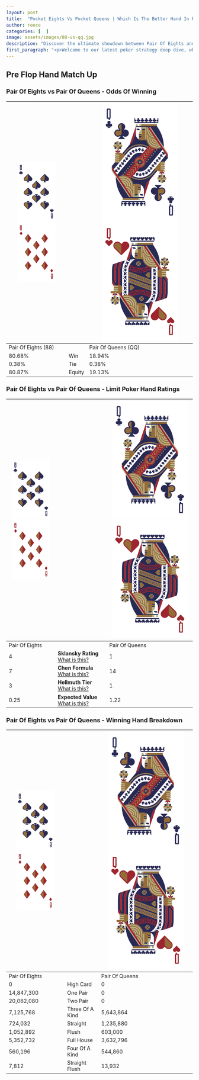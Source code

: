 ```yaml
---
layout: post
title:  "Pocket Eights Vs Pocket Queens | Which Is The Better Hand In Poker? A Complete Guide"
author: reece
categories: [  ]
image: assets/images/88-vs-qq.jpg
description: "Discover the ultimate showdown between Pair Of Eights and Pair Of Queens in poker! Uncover the odds, strategies, and scenarios where one hand triumphs over the other. Get ready to up your poker game with this thrilling analysis."
first_paragraph: "<p>Welcome to our latest poker strategy deep dive, where we're pitting two distinct hands against each other in a high-stakes showdown: Pair Of Eights vs Pair Of Queens.</p><p>In the dynamic world of poker, every decision counts, and knowing which hand holds the upper hand is key to your success at the table.</p><p>In this article, we'll dissect these two hands, explore the scenarios where one dominates the other, and equip you with the knowledge to make strategic choices that can tip the odds in your favor.</p><p>Get ready to unravel the intriguing dynamics of these poker hands and elevate your game to new heights.</p>"
---
```




[comment]: # (sp0)

## Pre Flop Hand Match Up

<div class="table hand-ratings" markdown="1"> 



### Pair Of Eights vs Pair Of Queens - Odds Of Winning


    
| ![image info](assets/images/hand1/8.png) ![image info](assets/images/hand1/8o.png) |  | ![image info](assets/images/hand2/Q.png) ![image info](assets/images/hand2/Qo.png) |
| -------- | -------- | -------- |
| Pair Of Eights (88) |  | Pair Of Queens (QQ) |
| 80.68% | Win | 18.94% |
| 0.38% | Tie | 0.38% |
| 80.87% | Equity | 19.13% |




[comment]: # (sp1)



### Pair Of Eights vs Pair Of Queens - Limit Poker Hand Ratings


    
| ![image info](assets/images/hand1/8.png) ![image info](assets/images/hand1/8o.png) |  | ![image info](assets/images/hand2/Q.png) ![image info](assets/images/hand2/Qo.png) |
| -------- | -------- | -------- |
| Pair Of Eights |  | Pair Of Queens |
| 4 | **Sklansky Rating** [What is this?](/sklansky-rating-explained) | 1 |
| 7 | **Chen Formula** [What is this?](/chen-formula-explained) | 14 |
| 3 | **Hellmuth Tier** [What is this?](/Hellmuth-tier-explained) | 1 |
| 0.25 | **Expected Value** [What is this?](/expected-value-explained) | 1.22 |




[comment]: # (sp2)



### Pair Of Eights vs Pair Of Queens - Winning Hand Breakdown


    
| ![image info](assets/images/hand1/8.png) ![image info](assets/images/hand1/8o.png) |  | ![image info](assets/images/hand2/Q.png) ![image info](assets/images/hand2/Qo.png) |
| -------- | -------- | -------- |
| Pair Of Eights |  | Pair Of Queens |
| 0 | High Card | 0 |
| 14,847,300 | One Pair | 0 |
| 20,062,080 | Two Pair | 0 |
| 7,125,768 | Three Of A Kind | 5,643,864 |
| 724,032 | Straight | 1,235,880 |
| 1,052,892 | Flush | 603,000 |
| 5,352,732 | Full House | 3,632,796 |
| 560,196 | Four Of A Kind | 544,860 |
| 7,812 | Straight Flush | 13,932 |




[comment]: # (sp3)



</div>

[comment]: # (sp4)



[comment]: # (sp5)

